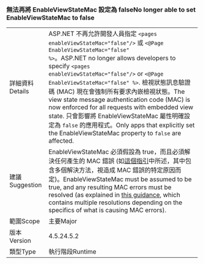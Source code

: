 ### <a name="no-longer-able-to-set-enableviewstatemac-to-false"></a><span data-ttu-id="e7bab-101">無法再將 EnableViewStateMac 設定為 false</span><span class="sxs-lookup"><span data-stu-id="e7bab-101">No longer able to set EnableViewStateMac to false</span></span>

|   |   |
|---|---|
|<span data-ttu-id="e7bab-102">詳細資料</span><span class="sxs-lookup"><span data-stu-id="e7bab-102">Details</span></span>|<span data-ttu-id="e7bab-103">ASP.NET 不再允許開發人員指定 <code>&lt;pages enableViewStateMac=&quot;false&quot;/&gt;</code> 或 <code>&lt;@Page EnableViewStateMac=&quot;false&quot; %&gt;</code>。</span><span class="sxs-lookup"><span data-stu-id="e7bab-103">ASP.NET no longer allows developers to specify <code>&lt;pages enableViewStateMac=&quot;false&quot;/&gt;</code> or <code>&lt;@Page EnableViewStateMac=&quot;false&quot; %&gt;</code>.</span></span> <span data-ttu-id="e7bab-104">檢視狀態訊息驗證碼 (MAC) 現在會強制所有要求內嵌檢視狀態。</span><span class="sxs-lookup"><span data-stu-id="e7bab-104">The view state message authentication code (MAC) is now enforced for all requests with embedded view state.</span></span> <span data-ttu-id="e7bab-105">只會影響將 EnableViewStateMac 屬性明確設定為 <code>false</code> 的應用程式。</span><span class="sxs-lookup"><span data-stu-id="e7bab-105">Only apps that explicitly set the EnableViewStateMac property to <code>false</code> are affected.</span></span>|
|<span data-ttu-id="e7bab-106">建議</span><span class="sxs-lookup"><span data-stu-id="e7bab-106">Suggestion</span></span>|<span data-ttu-id="e7bab-107">EnableViewStateMac 必須假設為 true，而且必須解決任何產生的 MAC 錯誤 (如[這個指引](https://support.microsoft.com/kb/2915218)中所述，其中包含多個解決方法，視造成 MAC 錯誤的特定原因而定)。</span><span class="sxs-lookup"><span data-stu-id="e7bab-107">EnableViewStateMac must be assumed to be true, and any resulting MAC errors must be resolved (as explained in [this guidance](https://support.microsoft.com/kb/2915218), which contains multiple resolutions depending on the specifics of what is causing MAC errors).</span></span>|
|<span data-ttu-id="e7bab-108">範圍</span><span class="sxs-lookup"><span data-stu-id="e7bab-108">Scope</span></span>|<span data-ttu-id="e7bab-109">主要</span><span class="sxs-lookup"><span data-stu-id="e7bab-109">Major</span></span>|
|<span data-ttu-id="e7bab-110">版本</span><span class="sxs-lookup"><span data-stu-id="e7bab-110">Version</span></span>|<span data-ttu-id="e7bab-111">4.5.2</span><span class="sxs-lookup"><span data-stu-id="e7bab-111">4.5.2</span></span>|
|<span data-ttu-id="e7bab-112">類型</span><span class="sxs-lookup"><span data-stu-id="e7bab-112">Type</span></span>|<span data-ttu-id="e7bab-113">執行階段</span><span class="sxs-lookup"><span data-stu-id="e7bab-113">Runtime</span></span>|

